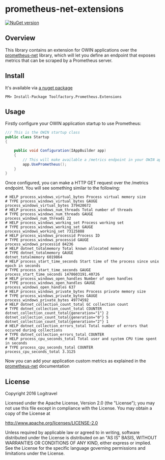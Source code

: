 # prometheus-net-extensions
[![NuGet version](https://badge.fury.io/nu/Toolfactory.Prometheus.Extensions.svg)](https://badge.fury.io/nu/Toolfactory.Prometheus.Extensions)

## Overview
This library contains an extension for OWIN applications over the [prometheus-net](https://github.com/andrasm/prometheus-net) library, which will let you define an endpoint that exposes metrics that can be scraped by a Prometheus server.

## Install
It's available via [a nuget package](https://www.nuget.org/packages/Toolfactory.Prometheus.Extensions)
```
PM> Install-Package Toolfactory.Prometheus.Extensions
```

## Usage
Firstly configure your OWIN application startup to use Prometheus:
```cs
/// This is the OWIN startup class
public class Startup
{

    public void Configuration(IAppBuilder app)
    {
        // This will make available a /metrics endpoint in your OWIN application
        app.UsePrometheus();        
    }
}
```
Once configured, you can make a HTTP GET request over the /metrics endpoint. You will see something similar to the following:
```
# HELP process_windows_virtual_bytes Process virtual memory size
# TYPE process_windows_virtual_bytes GAUGE
process_windows_virtual_bytes 379420672
# HELP process_windows_num_threads Total number of threads
# TYPE process_windows_num_threads GAUGE
process_windows_num_threads 22
# HELP process_windows_working_set Process working set
# TYPE process_windows_working_set GAUGE
process_windows_working_set 73125888
# HELP process_windows_processid Process ID
# TYPE process_windows_processid GAUGE
process_windows_processid 84236
# HELP dotnet_totalmemory Total known allocated memory
# TYPE dotnet_totalmemory GAUGE
dotnet_totalmemory 6019864
# HELP process_start_time_seconds Start time of the process since unix epoch in seconds
# TYPE process_start_time_seconds GAUGE
process_start_time_seconds 1478603191.40726
# HELP process_windows_open_handles Number of open handles
# TYPE process_windows_open_handles GAUGE
process_windows_open_handles 637
# HELP process_windows_private_bytes Process private memory size
# TYPE process_windows_private_bytes GAUGE
process_windows_private_bytes 49774592
# HELP dotnet_collection_count_total GC collection count
# TYPE dotnet_collection_count_total COUNTER
dotnet_collection_count_total{generation="1"} 2
dotnet_collection_count_total{generation="0"} 5
dotnet_collection_count_total{generation="2"} 1
# HELP dotnet_collection_errors_total Total number of errors that occured during collections
# TYPE dotnet_collection_errors_total COUNTER
# HELP process_cpu_seconds_total Total user and system CPU time spent in seconds
# TYPE process_cpu_seconds_total COUNTER
process_cpu_seconds_total 3.3125

```
Now you can add your application custom metrics as explained in the [prometheus-net](https://github.com/andrasm/prometheus-net) documentation

## License
Copyright 2016 Logitravel

Licensed under the Apache License, Version 2.0 (the "License"); you may not use this file except in compliance with the License. You may obtain a copy of the License at

http://www.apache.org/licenses/LICENSE-2.0

Unless required by applicable law or agreed to in writing, software distributed under the License is distributed on an "AS IS" BASIS, WITHOUT WARRANTIES OR CONDITIONS OF ANY KIND, either express or implied. See the License for the specific language governing permissions and limitations under the License.
